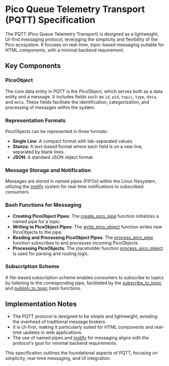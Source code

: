 # Pico Queue Telemetry Transport (PQTT) Specification

The PQTT (Pico Queue Telemetry Transport) is designed as a lightweight, UI-first messaging protocol, leveraging the simplicity and flexibility of the Pico ecosystem. It focuses on real-time, topic-based messaging suitable for HTML components, with a minimal backend requirement.

## Key Components

### PicoObject
The core data entity in PQTT is the PicoObject, which serves both as a data entity and a message. It includes fields such as `id`, `pid`, `topic`, `type`, `data`, and `meta`. These fields facilitate the identification, categorization, and processing of messages within the system.

### Representation Formats
PicoObjects can be represented in three formats:
- **Single Line**: A compact format with tab-separated values.
- **Stanza**: A text-based format where each field is on a new line, separated by blank lines.
- **JSON**: A standard JSON object format.

### Message Storage and Notification
Messages are stored in named pipes (FIFOs) within the Linux filesystem, utilizing the [inotify](file:///Users/mricos/src/js-study-group/pico/instructions.txt#51%2C119-51%2C119) system for real-time notifications to subscribed consumers.

### Bash Functions for Messaging
- **Creating PicoObject Pipes**: The [create_pico_pipe](file:///Users/mricos/src/js-study-group/pico/instructions.txt#57%2C4-57%2C4) function initializes a named pipe for a topic.
- **Writing to PicoObject Pipes**: The [write_pico_object](file:///Users/mricos/src/js-study-group/pico/instructions.txt#106%2C18-106%2C18) function writes new PicoObjects to the pipe.
- **Reading and Processing PicoObject Pipes**: The [process_pico_pipe](file:///Users/mricos/src/js-study-group/pico/instructions.txt#106%2C112-106%2C112) function subscribes to and processes incoming PicoObjects.
- **Processing PicoObjects**: The placeholder function [process_pico_object](file:///Users/mricos/src/js-study-group/pico/instructions.txt#74%2C16-74%2C16) is used for parsing and routing logic.

### Subscription Scheme
A file-based subscription scheme enables consumers to subscribe to topics by listening to the corresponding pipe, facilitated by the [subscribe_to_topic](file:///Users/mricos/src/js-study-group/pico/instructions.txt#94%2C4-94%2C4) and [publish_to_topic](file:///Users/mricos/src/js-study-group/pico/instructions.txt#101%2C4-101%2C4) bash functions.

## Implementation Notes
- The PQTT protocol is designed to be simple and lightweight, avoiding the overhead of traditional message brokers.
- It is UI-first, making it particularly suited for HTML components and real-time updates in web applications.
- The use of named pipes and [inotify](file:///Users/mricos/src/js-study-group/pico/instructions.txt#51%2C119-51%2C119) for messaging aligns with the protocol's goal for minimal backend requirements.

This specification outlines the foundational aspects of PQTT, focusing on simplicity, real-time messaging, and UI integration.
